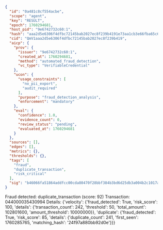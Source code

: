 ```json
{
  "id": "0a481c8cf554acbe",
  "scope": "agent",
  "key": "RESULT",
  "epoch": 1760294681,
  "host_pid": "9e6742732c60:1",
  "hash": "aaa2d5e6306f4dfbc72145bab2027ec8f239b4191e73aa1cb3e66fba65c69ab3",
  "cid": "QmV1aaa2d5e6306f4dfbc72145bab2027ec8f239b419",
  "aicp": {
    "prov": {
      "issuer": "9e6742732c60:1",
      "created_at": 1760294681,
      "method": "automated_fraud_detection",
      "vc_type": "VerifiableCredential"
    },
    "ucon": {
      "usage_constraints": [
        "no_pii_export",
        "audit_required"
      ],
      "purpose": "fraud_detection_analysis",
      "enforcement": "mandatory"
    },
    "eval": {
      "confidence": 1.0,
      "evidence_count": 0,
      "review_status": "pending",
      "evaluated_at": 1760294681
    }
  },
  "sources": [],
  "edges": [],
  "metrics": {},
  "thresholds": {},
  "tags": [
    "fraud",
    "duplicate_transaction",
    "risk_critical"
  ],
  "sig": "b46066fa51864addfcc00cda80470f28bbf384b3bd6d25db3a004b2c1017addd"
}
```

Fraud detected: duplicate_transaction (score: 92)
Transaction: 044000035430994
Details: {'velocity': {'fraud_detected': True, 'risk_score': 100, 'details': {'transaction_count': 242, 'threshold': 50, 'total_amount': 102801600, 'amount_threshold': 10000000}}, 'duplicate': {'fraud_detected': True, 'risk_score': 85, 'details': {'duplicate_count': 241, 'first_seen': 1760285765, 'matching_hash': '24f97a880bb92d0e'}}}
